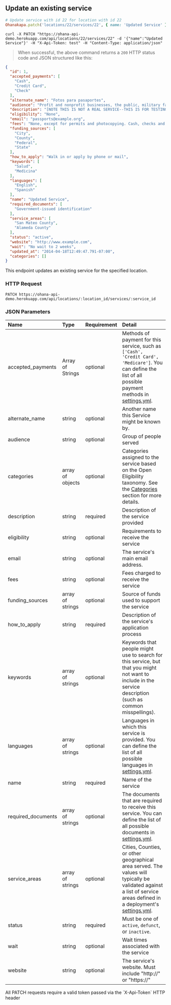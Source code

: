 ## Update an existing service

```ruby
# Update service with id 22 for location with id 22
Ohanakapa.patch('locations/22/services/22', { name: 'Updated Service' })
```

```shell
curl -X PATCH "https://ohana-api-demo.herokuapp.com/api/locations/22/services/22" -d '{"name":"Updated Service"}' -H "X-Api-Token: test" -H "Content-Type: application/json"
```

> When successful, the above command returns a `200` HTTP status code and JSON
> structured like this:

```json
{
  "id": 1,
  "accepted_payments": [
    "Cash",
    "Credit Card",
    "Check"
  ],
  "alternate_name": "Fotos para pasaportes",
  "audience": "Profit and nonprofit businesses, the public, military facilities, schools and government entities",
  "description": "[NOTE THIS IS NOT A REAL SERVICE--THIS IS FOR TESTING PURPOSES OF THIS ALPHA APP] Lorem ipsum dolor sit amet, consectetur adipiscing elit. Praesent suscipit metus eu orci lobortis dictum. In hac habitasse platea dictumst. Vivamus vulputate, neque ut sodales gravida, lorem nunc pharetra ligula, ac cursus sem justo a sapien. Duis vitae vestibulum magna. Sed vel augue in justo rhoncus viverra. Nam ac felis a purus lobortis porttitor sit amet quis est. Suspendisse vulputate nisl quis nisi fermentum aliquet euismod at augue. Sed ultricies, purus dapibus tristique dictum, tortor mauris porttitor nulla, at porta nisl sem sed dolor. Proin ac hendrerit erat. Duis porta iaculis orci, eu euismod quam tristique in. Phasellus nec purus sit amet sapien volutpat egestas.",
  "eligibility": "None",
  "email": "passports@example.org",
  "fees": "None, except for permits and photocopying. Cash, checks and credit cards accepted",
  "funding_sources": [
    "City",
    "County",
    "Federal",
    "State"
  ],
  "how_to_apply": "Walk in or apply by phone or mail",
  "keywords": [
    "Salud",
    "Medicina"
  ],
  "languages": [
    "English",
    "Spanish"
  ],
  "name": "Updated Service",
  "required_documents": [
    "Government-issued identification"
  ],
  "service_areas": [
    "San Mateo County",
    "Alameda County"
  ],
  "status": "active",
  "website": "http://www.example.com",
  "wait": "No wait to 2 weeks",
  "updated_at": "2014-04-18T12:49:47.791-07:00",
  "categories": []
}
```

This endpoint updates an existing service for the specified location.

### HTTP Request

`PATCH https://ohana-api-demo.herokuapp.com/api/locations/:location_id/services/:service_id`

### JSON Parameters

| Name | Type | Requirement | Detail |
|:-----|:-----|:---------|:-------|
| accepted_payments | Array of Strings | optional | Methods of payment for this service, such as `['Cash', 'Credit Card', 'Medicare']`. You can define the list of all possible payment methods in [settings.yml](https://github.com/codeforamerica/ohana-api/blob/master/config/settings.yml#L9-19). |
| alternate_name | string | optional | Another name this Service might be known by. |
| audience | string | optional | Group of people served |
| categories | array of objects | optional | Categories assigned to the service based on the Open Eligibility taxonomy. See the [Categories](#categories) section for more details. |
| description | string | required | Description of the service provided |
| eligibility | string | optional | Requirements to receive the service |
| email | string | optional | The service's main email address. |
| fees | string | optional | Fees charged to receive the service |
| funding_sources | array of strings | optional | Source of funds used to support the service |
| how_to_apply | string | required | Description of the service's application process |
| keywords | array of strings | optional | Keywords that people might use to search for this service, but that you might not want to include in the service description (such as common misspellings). |
| languages | array of strings | optional | Languages in which this service is provided. You can define the list of all possible languages in [settings.yml](https://github.com/codeforamerica/ohana-api/blob/master/config/settings.yml#L56-143). |
| name | string | required | Name of the service |
| required_documents | array of strings | optional | The documents that are required to receive this service. You can define the list of all possible documents in [settings.yml](https://github.com/codeforamerica/ohana-api/blob/master/config/settings.yml#L145-150). |
| service_areas | array of strings | optional | Cities, Counties, or other geographical area served. The values will typically be validated against a list of service areas defined in a deployment's [settings.yml](https://github.com/codeforamerica/ohana-api/blob/master/config/settings.yml#L152-172). |
| status | string | required | Must be one of `active`, `defunct`, or `inactive`. |
| wait | string | optional | Wait times associated with the service |
| website | string | optional | The service's website. Must include "http://" or "https://" |


<aside class="warning">All PATCH requests require a valid token passed via the
`X-Api-Token` HTTP header</aside>
